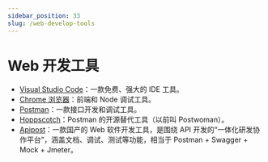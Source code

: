 ```yaml
---
sidebar_position: 33
slug: /web-develop-tools
---
```


# Web 开发工具



- [Visual Studio Code](https://code.visualstudio.com)：一款免费、强大的 IDE 工具。
- [Chrome 浏览器](https://www.google.com/intl/zh-CN/chrome/)：前端和 Node 调试工具。
- [Postman](https://www.postman.com)：一款接口开发和调试工具。
- [Hoppscotch](https://github.com/hoppscotch/hoppscotch)：Postman 的开源替代工具（以前叫 Postwoman）。
- [Apipost](https://www.apipost.cn)：一款国产的 Web 软件开发工具，是围绕 API 开发的“一体化研发协作平台”，涵盖文档、调试、测试等功能，相当于 Postman + Swagger + Mock + Jmeter。

